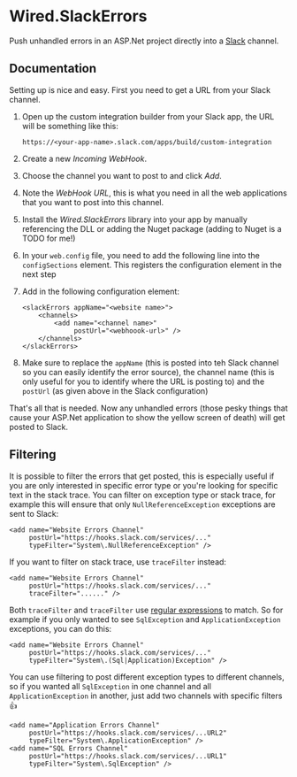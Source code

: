 # Wired.SlackErrors #

Push unhandled errors in an ASP.Net project directly into a [Slack](https://slack.com) channel.

## Documentation ##

Setting up is nice and easy. First you need to get a URL from your Slack channel.

1.  Open up the custom integration builder from your Slack app, the URL will be something like this:

        https://<your-app-name>.slack.com/apps/build/custom-integration

2.  Create a new _Incoming WebHook_.
3.  Choose the channel you want to post to and click _Add_.
4.  Note the _WebHook URL_, this is what you need in all the web applications that you want to post into this channel.
5.  Install the _Wired.SlackErrors_ library into your app by manually referencing the DLL or adding the Nuget package (adding to Nuget is a TODO for me!)
6.  In your `web.config` file, you need to add the following line into the `configSections` element. This registers the configuration element in the next step

    <section name="slackErrors" type="Wired.SlackErrors.Module.Configuration.SlackErrorsConfiguration, Wired.SlackErrors.Module" />

7.  Add in the following configuration element:

        <slackErrors appName="<website name>">
            <channels>
                <add name="<channel name>"
                     postUrl="<webhoook-url>" />
            </channels>
        </slackErrors>

8. Make sure to replace the `appName` (this is posted into teh Slack channel so you can easily identify the error source), the channel name (this is only useful for you to identify where the URL is posting to) and the `postUrl` (as given above in the Slack configuration)

That's all that is needed. Now any unhandled errors (those pesky things that cause your ASP.Net application to show the yellow screen of death) will get posted to Slack.

## Filtering ##

It is possible to filter the errors that get posted, this is especially useful if you are only interested in specific error type or you're looking for specific text in the stack trace. You can filter on exception type or stack trace, for example this will ensure that only `NullReferenceException` exceptions are sent to Slack:

    <add name="Website Errors Channel" 
         postUrl="https://hooks.slack.com/services/..." 
         typeFilter="System\.NullReferenceException" />

If you want to filter on stack trace, use `traceFilter` instead:

    <add name="Website Errors Channel" 
         postUrl="https://hooks.slack.com/services/..." 
         traceFilter="......" />

Both `traceFilter` and `traceFilter` use [regular expressions](https://msdn.microsoft.com/en-us/library/system.text.regularexpressions.regex(v=vs.110).aspx) to match. So for example if you only wanted to see `SqlException` and `ApplicationException` exceptions, you can do this:

    <add name="Website Errors Channel" 
         postUrl="https://hooks.slack.com/services/..." 
         typeFilter="System\.(Sql|Application)Exception" />

You can use filtering to post different exception types to different channels, so if you wanted all `SqlException` in one channel and all `ApplicationException` in another, just add two channels with specific filters:+1:

    <add name="Application Errors Channel" 
         postUrl="https://hooks.slack.com/services/...URL2" 
         typeFilter="System\.ApplicationException" />
    <add name="SQL Errors Channel" 
         postUrl="https://hooks.slack.com/services/...URL1" 
         typeFilter="System\.SqlException" />

